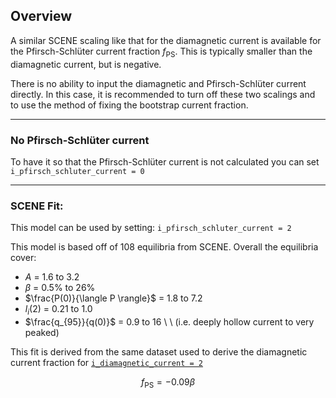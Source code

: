 ## Overview

A similar SCENE scaling like that for the diamagnetic current is available for the Pfirsch-Schlüter current fraction $f_{\text{PS}}$.  This is
typically smaller than the diamagnetic current, but is negative.

There is no ability to input the diamagnetic and Pfirsch-Schlüter current
directly.  In this case, it is recommended to turn off these two scalings 
and to use the method of fixing the bootstrap current fraction.

--------------

### No Pfirsch-Schlüter current 

To have it so that the Pfirsch-Schlüter current is not calculated you can set `i_pfirsch_schluter_current = 0`

------------------

### SCENE Fit:

This model can be used by setting: `i_pfirsch_schluter_current = 2`

This model is based off of 108 equilibria from SCENE.
Overall the equilibria cover: 

- $A$ = 1.6 to 3.2
- $\beta$ = 0.5% to 26%
- $\frac{P(0)}{\langle P \rangle}$ = 1.8 to 7.2
- $l_i$(2) = 0.21 to 1.0
- $\frac{q_{95}}{q(0)}$ = 0.9 to 16 \ \ (i.e. deeply hollow current to very peaked)

This fit is derived from the same dataset used to derive the diamagnetic current fraction for  [`i_diamagnetic_current = 2`](diamagnetic_current.md#scene-fit)

$$ f_{\text{PS}} = -0.09 \beta $$

